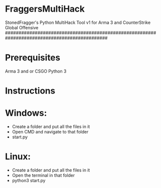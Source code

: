 # FraggersMultiHack
StonedFragger's Python MultiHack Tool v1 for Arma 3 and CounterStrike Global Offensive
##############################################################################################

# Prerequisites
Arma 3 and or CSGO
Python 3

# Instructions

# Windows:
- Create a folder and put all the files in it
- Open CMD and navigate to that folder
- start.py

# Linux:
- Create a folder and put all the files in it
- Open the terminal in that folder
- python3 start.py
